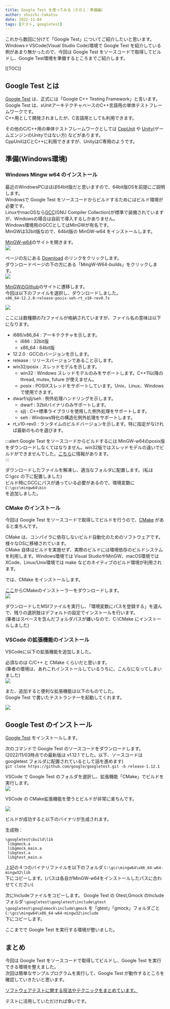 ```yaml
---
title: Google Test を使ってみる（その１：準備編）
author: shuichi-takatsu
date: 2022-11-04
tags: [テスト, googletest]
---
```


これから数回に分けて「Google Test」についてご紹介したいと思います。  
Windows＋VSCode(Visual Studio Code)環境で Google Test を紹介している例があまり無かったので、今回は Google Test をソースコードで取得してビルドし、Google Test環境を準備するところまでご紹介します。  

[[TOC]]

## Google Test とは

[Google Test](https://github.com/google/googletest) は、正式には「Google C++ Testing Framework」と言います。  
Google Test は、xUnitアーキテクチャベースのC++言語用の単体テストフレームワークです。  
C++用として開発されましたが、C言語用としても利用できます。

その他のC/C++用の単体テストフレームワークとしては [CppUnit](https://github.com/cpputest/cpputest) や [Unity](https://github.com/ThrowTheSwitch/Unity/)(ゲームエンジンのUnityではない方) などがあります。  
CppUnitはCとC++に利用できますが、UnityはC専用のようです。

## 準備(Windows環境)

### Windows Mingw w64 のインストール

最近のWindowsPCはほぼ64bit版だと思いますので、64bit版OSを前提にご説明します。  
Windowsで Google Test をソースコードからビルドするためにはビルド環境が必要です。  
LinuxやmacOSなら[GCC](http://gcc.gnu.org/)(GNU Compiler Collection)が標準で装備されていますが、Windowsの場合は自前で導入するしかありません。  
Windows環境用のGCCとしてはMinGWが有名です。  
MinGWは32bit版なので、64bit版の MinGW-w64 をインストールします。  

[MinGW-w64](https://www.mingw-w64.org/)のサイトを開きます。    
![](https://gyazo.com/ab1facf680a582a8719d7e2c53994d1a.png)  

ページの左にある [Download](https://www.mingw-w64.org/downloads/) のリンクをクリックします。  
ダウンロードページの下の方にある「MingW-W64-builds」をクリックします。  
![](https://gyazo.com/a5564a6c5b936725a3d1685d40136eac.png)  

[MinGWのGithub](https://github.com/niXman/mingw-builds-binaries/releases)のサイトに遷移します。  
今回は以下のファイルを選択し、ダウンロードしました。  
`x86_64-12.2.0-release-posix-seh-rt_v10-rev0.7z`

![](https://gyazo.com/202b1ac2154eb21d85a7e004d9f77635.png)  

ここには数種類の7zファイルが格納されていますが、ファイル名の意味は以下になります。  
- i686/x86_64 : アーキテクチャを示します。  
    - i686 : 32bit版  
    - x86_64 : 64bit版  
- 12.2.0 : GCCのバージョンを示します。  
- release : リリースバージョンであること示します。  
- win32/posix : スレッドモデルを示します。  
    - win32 : Windows スレッドモデルのみをサポートします。C++11以降の thread, mutex, future が使えません。  
    - posix : POSIXスレッドをサポートしています。Unix、Linux、Windowsで使用できます。  
- dwarf/sjlj/seh : 例外処理ハンドリングを示します。  
    - dwarf : 32bitバイナリのみサポートします。  
    - sjlj : C++標準ライブラリを使用した例外処理をサポートします。  
    - seh : Windows特化の構造化例外処理をサポートします。  
- rt_v10-rev0 : ランタイムのビルドバージョンを示します。特に指定がなければ最新のものを選びます。  

:::alert
Google Test をソースコードからビルドするには MinGW-w64のposix版 をダウンロードしなくてはなりません。win32版ではスレッドモデルの違いでビルドができませんでした。[こちら](https://github.com/microsoft/LightGBM/issues/2608)に情報があります。  
:::

ダウンロードしたファイルを解凍し、適当なフォルダに配置します。(私は C:\gcc の下に配置しました)  
ビルド時にGCCにパスが通っている必要があるので、環境変数に    
`C:\gcc\mingw64\bin`  
を追加しました。  

### CMake のインストール

今回は Google Test をソースコードで取得してビルドを行うので、[CMake](https://cmake.org/) があると楽ちんです。

CMake は、コンパイラに依存しないビルド自動化のためのソフトウェアです。  
様々なOSに移植されています。  
CMake 自体はビルドを実施せず、実際のビルドには環境依存のビルドシステムを利用します。Windows環境では Visual StudioやMinGW、macOS環境では XCode、Linux/Unix環境では make などのネイティブのビルド環境が利用されます。

では、CMake をインストールします。  

[ここ](https://cmake.org/download/)からCMakeのインストーラーをダウンロードします。  
![](https://gyazo.com/139cf36910cbfaf00eacee5e75c3bedc.png)  
  
ダウンロードしたMSIファイルを実行し、「環境変数にパスを登録する」を選んで、残りの選択肢はデフォルトの設定でインストールを行います。  
(筆者はスペースを含んだフォルダパスが嫌いなので、C:\CMake にインストールしました)  

### VSCode の拡張機能のインストール

VSCodeに以下の拡張機能を追加しました。  

必須なのは C/C++ と CMake くらいだと思います。  
(筆者の環境は、あれこれインストールしているうちに、こんなになってしまいました)  
![](https://gyazo.com/c4ebdf529f72dcae27893aac37825d08.png)

また、追加すると便利な拡張機能は以下のものでした。  
Google Test で書いたテストランナーを起動してくれます。

![](https://gyazo.com/c3776a46272d7198c7003e9122e6bfd7.png)

## Google Test のインストール

[Google Test](https://github.com/google/googletest) をインストールします。  

次のコマンドで Google Test のソースコードをダウンロードします。  
(2022/11/03時点での最新版は v1.12.1 でした。以下、ソースコードは googletest フォルダに配置されているとして話を進めます)  
`git clone https://github.com/google/googletest.git -b release-1.12.1`  

VSCode で Google Test のフォルダを選択し、拡張機能「CMake」でビルドを実行します。    
![](https://gyazo.com/35a5e6fcba6f98423635c266e9a4c49f.png)

VSCode の CMake拡張機能を使うとビルドが非常に楽ちんです。  

![](https://gyazo.com/6bf9ab78486b39f2c85e28271703a171.png)

ビルドが成功すると以下のバイナリが生成されます。  

生成物：  
```shell
\googletest\build\lib  
 libgmock.a
 libgmock_main.a
 libgtest.a
 libgtest_main.a
```
上記の４つのバイナリファイルを以下のフォルダ
`C:\gcc\mingw64\x86_64-w64-mingw32\lib`  
下にコピーします。(パスは各自がMinGW-w64をインストールしたパスに合わせてください)

次にIncludeファイルをコピーします。
Google Test の Gtest,Gmock のIncludeフォルダ
`\googletest\googletest\include\gtest`  
`\googletest\googlemock\include\gmock`
を「gtest」「gmock」フォルダごと  
`C:\gcc\mingw64\x86_64-w64-mingw32\include`  
下にコピーします。  

ここまでで Google Test を実行する環境が整いました。

## まとめ

今回は Google Test をソースコードで取得してビルドし、Google Test を実行できる環境を整えました。  
次回は簡単なサンプルプログラムを実行して、Google Test が動作するところを確認していきたいと思います。

[ソフトウェアテストに関する技法やテクニックをまとめています。](/testing/)

テストに活用していただければ幸いです。
